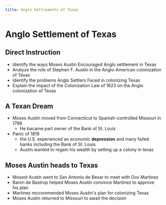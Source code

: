 ```yaml
---
title: Anglo Settlements of Texas
---
```

# Anglo Settlement of Texas
## Direct Instruction
- Identify the ways Moses Austin Encouraged Anglo settlement in Texas
- Analyze the role of Stephen F. Austin in the Anglo-American colonization of Texas
- Identify the problems Anglo Settlers Faced in colonizing Texas 
- Explain the impact of the Colonization Law of 1823 on the Anglo colonization of Texas
## A Texan Dream
- Moses Austin moved from Connecticut to Spanish-controlled Missouri in 1798
    - He bacame part owner of the Bank of St. Louis
- Panic of 1819
    - the U.S. experienced an economic **depression** and many failed banks including the Bank of St. Louis
    - Austin wanted to regain his wealth by setting up a colony in texas
## Moses Austin heads to Texas
- Mosest Austin went to San Antonio de Bexar to meet with Gov Martinez
- Baron de Bastrop helped Moses Austin convince Martinez to approve his plan
- Martinez reccommended Moses Austin's plan for colonizing Texas
- Moses Austin returned to Missouri to await the decision
